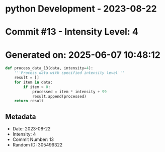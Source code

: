 ﻿# python Development - 2023-08-22
# Commit #13 - Intensity Level: 4
# Generated on: 2025-06-07 10:48:12
```python
def process_data_13(data, intensity=4):
    '''Process data with specified intensity level'''
    result = []
    for item in data:
        if item > 0:
            processed = item * intensity + 99
            result.append(processed)
    return result
```
## Metadata
- Date: 2023-08-22
- Intensity: 4
- Commit Number: 13
- Random ID: 305499322
